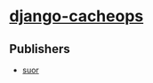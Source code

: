 # [django-cacheops](https://pypi.org/project/django-cacheops)



## Publishers
- [suor](https://pypi.org/user/suor)

